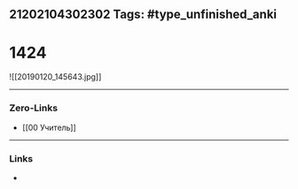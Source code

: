 21202104302302
Tags: #type_unfinished_anki 
---
# 1424

![[20190120_145643.jpg]]

---
### Zero-Links
- [[00 Учитель]]
---
### Links
-